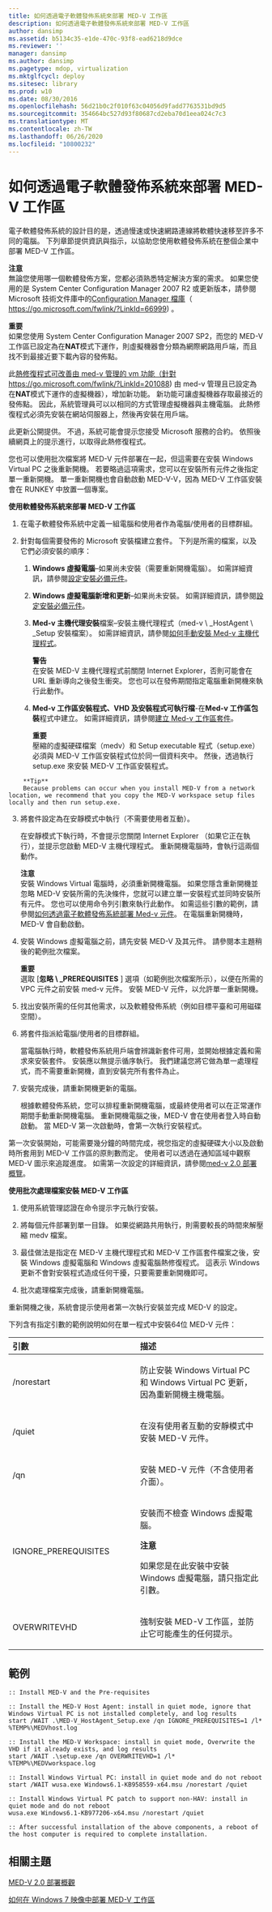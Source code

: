 ```yaml
---
title: 如何透過電子軟體發佈系統來部署 MED-V 工作區
description: 如何透過電子軟體發佈系統來部署 MED-V 工作區
author: dansimp
ms.assetid: b5134c35-e1de-470c-93f8-ead6218d9dce
ms.reviewer: ''
manager: dansimp
ms.author: dansimp
ms.pagetype: mdop, virtualization
ms.mktglfcycl: deploy
ms.sitesec: library
ms.prod: w10
ms.date: 08/30/2016
ms.openlocfilehash: 56d21b0c2f010f63c04056d9fadd7763531bd9d5
ms.sourcegitcommit: 354664bc527d93f80687cd2eba70d1eea024c7c3
ms.translationtype: MT
ms.contentlocale: zh-TW
ms.lasthandoff: 06/26/2020
ms.locfileid: "10800232"
---
```

# 如何透過電子軟體發佈系統來部署 MED-V 工作區


電子軟體發佈系統的設計目的是，透過慢速或快速網路連線將軟體快速移至許多不同的電腦。 下列章節提供資訊與指示，以協助您使用軟體發佈系統在整個企業中部署 MED-V 工作區。

**注意**  
無論您使用哪一個軟體發佈方案，您都必須熟悉特定解決方案的需求。 如果您使用的是 System Center Configuration Manager 2007 R2 或更新版本，請參閱 Microsoft 技術文件庫中的[Configuration Manager 檔庫](https://go.microsoft.com/fwlink/?LinkId=66999)（ https://go.microsoft.com/fwlink/?LinkId=66999) 。



**重要**  
如果您使用 System Center Configuration Manager 2007 SP2，而您的 MED-V 工作區已設定為在**NAT**模式下運作，則虛擬機器會分類為網際網路用戶端，而且找不到最接近要下載內容的發佈點。

此[熱修復程式可改善由 med-v 管理的 vm 功能（針對](https://go.microsoft.com/fwlink/?LinkId=201088) https://go.microsoft.com/fwlink/?LinkId=201088) 由 med-v 管理且已設定為在**NAT**模式下運作的虛擬機器），增加新功能。 新功能可讓虛擬機器存取最接近的發佈點。 因此，系統管理員可以以相同的方式管理虛擬機器與主機電腦。 此熱修復程式必須先安裝在網站伺服器上，然後再安裝在用戶端。

此更新公開提供。 不過，系統可能會提示您接受 Microsoft 服務的合約。 依照後續網頁上的提示進行，以取得此熱修復程式。



您也可以使用批次檔案將 MED-V 元件部署在一起，但這需要在安裝 Windows Virtual PC 之後重新開機。 若要略過這項需求，您可以在安裝所有元件之後指定單一重新開機。 單一重新開機也會自動啟動 MED-V-V，因為 MED-V 工作區安裝會在 RUNKEY 中放置一個專案。

**使用軟體發佈系統來部署 MED-V 工作區**

1.  在電子軟體發佈系統中定義一組電腦和使用者作為電腦/使用者的目標群組。

2.  針對每個需要發佈的 Microsoft 安裝檔建立套件。 下列是所需的檔案，以及它們必須安裝的順序：

    1.  **Windows 虛擬電腦**–如果尚未安裝（需要重新開機電腦）。 如需詳細資訊，請參閱[設定安裝必備元件](configure-installation-prerequisites.md)。

    2.  **Windows 虛擬電腦新增和更新**–如果尚未安裝。 如需詳細資訊，請參閱[設定安裝必備元件](configure-installation-prerequisites.md)。

    3.  **Med-v 主機代理安裝**檔案–安裝主機代理程式（med-v \ _HostAgent \ _Setup 安裝檔案）。 如需詳細資訊，請參閱[如何手動安裝 Med-v 主機代理程式](how-to-manually-install-the-med-v-host-agent.md)。

        **警告**  
        在安裝 MED-V 主機代理程式前關閉 Internet Explorer，否則可能會在 URL 重新導向之後發生衝突。 您也可以在發佈期間指定電腦重新開機來執行此動作。



    4.  **Med-v 工作區安裝程式、VHD 及安裝程式可執行檔**-在**Med-v 工作區包裝**程式中建立。 如需詳細資訊，請參閱[建立 Med-v 工作區套件](create-a-med-v-workspace-package.md)。

        **重要**  
        壓縮的虛擬硬碟檔案（medv）和 Setup executable 程式（setup.exe）必須與 MED-V 工作區安裝程式位於同一個資料夾中。 然後，透過執行 setup.exe 來安裝 MED-V 工作區安裝程式。



~~~
    **Tip**  
    Because problems can occur when you install MED-V from a network location, we recommend that you copy the MED-V workspace setup files locally and then run setup.exe.
~~~



3. 將套件設定為在安靜模式中執行（不需要使用者互動）。

   在安靜模式下執行時，不會提示您關閉 Internet Explorer （如果它正在執行），並提示您啟動 MED-V 主機代理程式。 重新開機電腦時，會執行這兩個動作。

   **注意**  
   安裝 Windows Virtual 電腦時，必須重新開機電腦。 如果您隱含重新開機並忽略 MED-V 安裝所需的先決條件，您就可以建立單一安裝程式並同時安裝所有元件。 您也可以使用命令列引數來執行此動作。 如需這些引數的範例，請參閱[如何透過電子軟體發佈系統部署 Med-v 元件](how-to-deploy-the-med-v-components-through-an-electronic-software-distribution-system.md#bkmk-batch)。 在電腦重新開機時，MED-V 會自動啟動。



4. 安裝 Windows 虛擬電腦之前，請先安裝 MED-V 及其元件。 請參閱本主題稍後的範例批次檔案。

   **重要**  
   選取 [**忽略 \ _PREREQUISITES** ] 選項（如範例批次檔案所示），以便在所需的 VPC 元件之前安裝 med-v 元件。 安裝 MED-V 元件，以允許單一重新開機。



5. 找出安裝所需的任何其他需求，以及軟體發佈系統（例如目標平臺和可用磁碟空間）。

6. 將套件指派給電腦/使用者的目標群組。

   當電腦執行時，軟體發佈系統用戶端會辨識新套件可用，並開始根據定義和需求來安裝套件。 安裝應以無提示循序執行。 我們建議您將它做為單一處理程式，而不需要重新開機，直到安裝完所有套件為止。

7. 安裝完成後，請重新開機更新的電腦。

   根據軟體發佈系統，您可以排程重新開機電腦，或最終使用者可以在正常運作期間手動重新開機電腦。 重新開機電腦之後，MED-V 會在使用者登入時自動啟動。 當 MED-V 第一次啟動時，會第一次執行安裝程式。

第一次安裝開始，可能需要幾分鐘的時間完成，視您指定的虛擬硬碟大小以及啟動時所套用到 MED-V 工作區的原則數而定。 使用者可以透過在通知區域中觀察 MED-V 圖示來追蹤進度。 如需第一次設定的詳細資訊，請參閱[med-v 2.0 部署概覽](med-v-20-deployment-overview.md)。

**使用批次處理檔案安裝 MED-V 工作區**

1.  使用系統管理認證在命令提示字元執行安裝。

2.  將每個元件部署到單一目錄。 如果從網路共用執行，則需要較長的時間來解壓縮 medv 檔案。

3.  最佳做法是指定在 MED-V 主機代理程式和 MED-V 工作區套件檔案之後，安裝 Windows 虛擬電腦和 Windows 虛擬電腦熱修復程式。 這表示 Windows 更新不會對安裝程式造成任何干擾，只要需要重新開機即可。

4.  批次處理檔案完成後，請重新開機電腦。

重新開機之後，系統會提示使用者第一次執行安裝並完成 MED-V 的設定。

下列含有指定引數的範例說明如何在單一程式中安裝64位 MED-V 元件：

<table>
<colgroup>
<col width="50%" />
<col width="50%" />
</colgroup>
<thead>
<tr class="header">
<th align="left">引數</th>
<th align="left">描述</th>
</tr>
</thead>
<tbody>
<tr class="odd">
<td align="left"><p>/norestart</p></td>
<td align="left"><p>防止安裝 Windows Virtual PC 和 Windows Virtual PC 更新，因為重新開機主機電腦。</p></td>
</tr>
<tr class="even">
<td align="left"><p>/quiet</p></td>
<td align="left"><p>在沒有使用者互動的安靜模式中安裝 MED-V 元件。</p></td>
</tr>
<tr class="odd">
<td align="left"><p>/qn</p></td>
<td align="left"><p>安裝 MED-V 元件（不含使用者介面）。</p></td>
</tr>
<tr class="even">
<td align="left"><p>IGNORE_PREREQUISITES</p></td>
<td align="left"><p>安裝而不檢查 Windows 虛擬電腦。</p>
<div class="alert">
<strong>注意</strong><br/><p>如果您是在此安裝中安裝 Windows 虛擬電腦，請只指定此引數。</p>
</div>
<div>

</div></td>
</tr>
<tr class="odd">
<td align="left"><p>OVERWRITEVHD</p></td>
<td align="left"><p>強制安裝 MED-V 工作區，並防止它可能產生的任何提示。</p></td>
</tr>
</tbody>
</table>



## 範例


``` syntax
:: Install MED-V and the Pre-requisites

:: Install the MED-V Host Agent: install in quiet mode, ignore that Windows Virtual PC is not installed completely, and log results
start /WAIT .\MED-V_HostAgent_Setup.exe /qn IGNORE_PREREQUISITES=1 /l* %TEMP%\MEDVhost.log

:: Install the MED-V Workspace: install in quiet mode, Overwrite the VHD if it already exists, and log results
start /WAIT .\setup.exe /qn OVERWRITEVHD=1 /l* %TEMP%\MEDVworkspace.log

:: Install Windows Virtual PC: install in quiet mode and do not reboot
start /WAIT wusa.exe Windows6.1-KB958559-x64.msu /norestart /quiet

:: Install Windows Virtual PC patch to support non-HAV: install in quiet mode and do not reboot
wusa.exe Windows6.1-KB977206-x64.msu /norestart /quiet

:: After successful installation of the above components, a reboot of the host computer is required to complete installation.
```

## 相關主題


[MED-V 2.0 部署概觀](med-v-20-deployment-overview.md)

[如何在 Windows 7 映像中部署 MED-V 工作區](how-to-deploy-a-med-v-workspace-in-a-windows-7-image.md)









